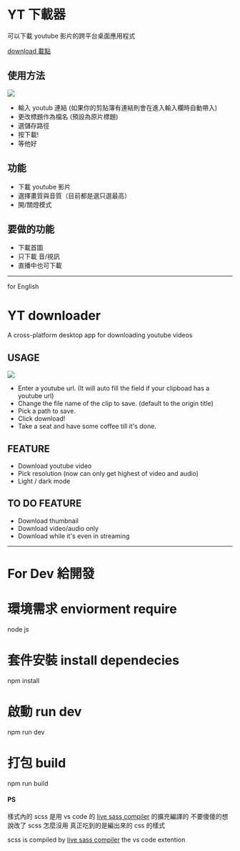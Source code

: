 # YT 下載器

可以下載 youtube 影片的跨平台桌面應用程式

[download 載點](https://drive.google.com/drive/folders/1kTFlqU2rykcEzeVu3S6qhHtHqzF1y1sq?usp=sharing)

## 使用方法

![](https://i.imgur.com/D2kOszT.png)

- 輸入 youtub 連結 (如果你的剪貼簿有連結則會在進入輸入欄時自動帶入)
- 更改標題作為檔名 (預設為原片標題)
- 選儲存路徑
- 按下載!
- 等他好

## 功能

- 下載 youtube 影片
- 選擇畫質與音質（目前都是選只選最高）
- 開/關燈模式

## 要做的功能

- 下載首圖
- 只下載 音/視訊
- 直播中也可下載

---

for English

# YT downloader

A cross-platform desktop app for downloading youtube videos

## USAGE

![](https://i.imgur.com/D2kOszT.png)

- Enter a youtube url. (It will auto fill the field if your clipboad has a youtube url)
- Change the file name of the clip to save. (default to the origin title)
- Pick a path to save.
- Click download!
- Take a seat and have some coffee till it's done.

## FEATURE

- Download youtube video
- Pick resolution (now can only get highest of video and audio)
- Light / dark mode

## TO DO FEATURE

- Download thumbnail
- Download video/audio only
- Download while it's even in streaming

---

# For Dev 給開發

# 環境需求 enviorment require

node js

# 套件安裝 install dependecies

npm install

# 啟動 run dev

npm run dev

# 打包 build

npm run build

#### PS

樣式內的 scss 是用 vs code 的 [live sass compiler](https://marketplace.visualstudio.com/items?itemName=ritwickdey.live-sass) 的擴充編譯的 不要傻傻的想說改了 scss 怎麼沒用 真正吃到的是編出來的 css 的樣式

scss is compiled by [live sass compiler](https://marketplace.visualstudio.com/items?itemName=ritwickdey.live-sass) the vs code extention
